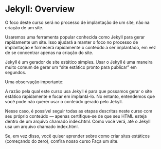 # Jekyll: Overview
O foco deste curso será no processo de implantação de um site, não na criação de um site.

Usaremos uma ferramenta popular conhecida como Jekyll para gerar rapidamente um site. Isso ajudará a manter o foco no processo de implantação e fornecerá rapidamente o conteúdo a ser implantado, em vez de se concentrar apenas na criação do site.

Jekyll é um gerador de site estático simples. Usar o Jekyll é uma maneira muito comum de gerar um “site estático pronto para publicar” em segundos.

Uma observação importante:

A razão pela qual este curso usa Jekyll é para que possamos gerar o site estático rapidamente e focar em implantá-lo. No entanto, entendemos que você pode não querer usar o conteúdo gerado pelo Jekyll.

Nesse caso, é possível seguir todas as etapas descritas neste curso com seu próprio conteúdo — apenas certifique-se de que seu HTML esteja dentro de um arquivo chamado index.html. Como você verá, até o Jekyll usa um arquivo chamado index.html.

Se, em vez disso, você quiser aprender sobre como criar sites estáticos (começando do zero), confira nosso curso Faça um site.
